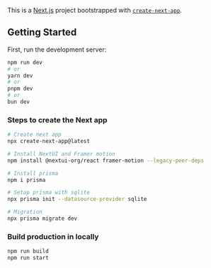 This is a [Next.js](https://nextjs.org) project bootstrapped with [`create-next-app`](https://nextjs.org/docs/app/api-reference/cli/create-next-app).

## Getting Started

First, run the development server:

```bash
npm run dev
# or
yarn dev
# or
pnpm dev
# or
bun dev
```

### Steps to create the Next app

```bash
# Create next app
npx create-next-app@latest

# Install NextUI and Framer motion
npm install @nextui-org/react framer-motion --legacy-peer-deps

# Install prisma
npm i prisma

# Setup prisma with sqlite
npx prisma init --datasource-provider sqlite

# Migration
npx prisma migrate dev
```

### Build production in locally

```bash
npm run build
npm run start
```
